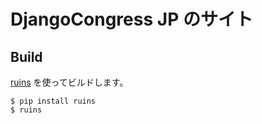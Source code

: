 # DjangoCongress JP のサイト

## Build

[ruins](https://github.com/hirokiky/ruins/) を使ってビルドします。

```
$ pip install ruins
$ ruins
```
